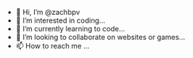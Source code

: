 - 👋 Hi, I’m @zachbpv
- 👀 I’m interested in coding...
- 🌱 I’m currently learning to code...
- 💞️ I’m looking to collaborate on websites or games...
- 📫 How to reach me ...

<!---
zachbpv/zachbpv is a ✨ special ✨ repository because its `README.md` (this file) appears on your GitHub profile.
You can click the Preview link to take a look at your changes.
--->
